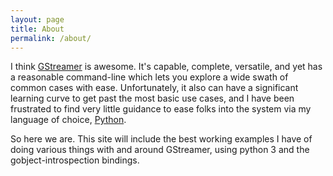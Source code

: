 ```yaml
---
layout: page
title: About
permalink: /about/
---
```


I think [GStreamer][gstreamer] is awesome. It's capable, complete, versatile, and yet has a reasonable command-line which lets you explore a wide swath of common cases with ease. Unfortunately, it also can have a significant learning curve to get past the most basic use cases, and I have been frustrated to find very little guidance to ease folks into the system via my language of choice, [Python][python].

So here we are. This site will include the best working examples I have of doing various things with and around GStreamer, using python 3 and the gobject-introspection bindings.

[gstreamer]: http://gstreamer.freedesktop.org
[python]: http://www.python.org
